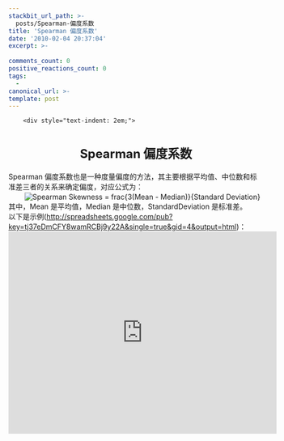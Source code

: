 ```yaml
---
stackbit_url_path: >-
  posts/Spearman-偏度系数
title: 'Spearman 偏度系数'
date: '2010-02-04 20:37:04'
excerpt: >-
  
comments_count: 0
positive_reactions_count: 0
tags: 
  - 
canonical_url: >-
template: post
---
```


        <div style="text-indent: 2em;">
<h1 style="text-align: center;"><span style=" font-weight: normal;"><b><font size="5">Spearman 偏度系数</font></b></span></h1>
<div>Spearman 偏度系数也是一种度量偏度的方法，其主要根据平均值、中位数和标准差三者的关系来确定偏度，对应公式为：</div>
<div>&nbsp;&nbsp;&nbsp;&nbsp;&nbsp;&nbsp;&nbsp;&nbsp;<img alt="Spearman Skewness = frac{3(Mean - Median)}{Standard Deviation}" class="ee_img tr_noresize" eeimg="1" style="vertical-align: middle" src="https://www.google.com/chart?cht=tx&amp;chf=bg,s,FFFFFF00&amp;chco=000000&amp;chl=Spearman%20Skewness%20%3D%20%5Cfrac%7B3(Mean%20-%20Median)%7D%7BStandard%20Deviation%7D"></div>
<div>其中，Mean 是平均值，Median 是中位数，StandardDeviation 是标准差。</div>
<div>以下是示例(<a target="_blank" href="http://spreadsheets.google.com/pub?key=tj37eDmCFY8wamRCBj9y22A&amp;single=true&amp;gid=4&amp;output=html">http://spreadsheets.google.com/pub?key=tj37eDmCFY8wamRCBj9y22A&amp;single=true&amp;gid=4&amp;output=html</a>)：</div>
<iframe width="530" height="400" frameborder="0" src="http://spreadsheets.google.com/pub?key=tj37eDmCFY8wamRCBj9y22A&amp;single=true&amp;gid=4&amp;output=html&amp;widget=true"></iframe></div>
      